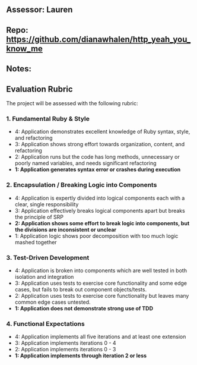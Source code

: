 ## Assessor: Lauren

## Repo: https://github.com/dianawhalen/http_yeah_you_know_me

## Notes:

## Evaluation Rubric

The project will be assessed with the following rubric:

### 1. Fundamental Ruby & Style

*   4: Application demonstrates excellent knowledge of Ruby syntax, style, and refactoring
*   3: Application shows strong effort towards organization, content, and refactoring
*   2: Application runs but the code has long methods, unnecessary or poorly named variables, and needs significant refactoring
*   **1: Application generates syntax error or crashes during execution**

### 2. Encapsulation / Breaking Logic into Components

*   4: Application is expertly divided into logical components each with a clear, single responsibility
*   3: Application effectively breaks logical components apart but breaks the principle of SRP
*   **2: Application shows some effort to break logic into components, but the divisions are inconsistent or unclear**
*   1: Application logic shows poor decomposition with too much logic mashed together

### 3. Test-Driven Development

*   4: Application is broken into components which are well tested in both isolation and integration
*   3: Application uses tests to exercise core functionality and some edge cases, but fails to break out component objects/tests.
*   2: Application uses tests to exercise core functionality but leaves many common edge cases untested.
*   **1: Application does not demonstrate strong use of TDD**

### 4. Functional Expectations

*   4: Application implements all five iterations and at least one extension
*   3: Application implements iterations 0 - 4
*   2: Application implements iterations 0 - 3
*   **1: Application implements through iteration 2 or less**
